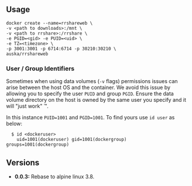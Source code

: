 
## Usage

```
docker create --name=rrshareweb \
-v <path to downloads>:/mnt \
-v <path to rrshare>:/rrshare \
-e PGID=<gid> -e PUID=<uid> \
-e TZ=<timezone> \
-p 3001:3001 -p 6714:6714 -p 30210:30210 \
auska/rrshareweb
```

### User / Group Identifiers

Sometimes when using data volumes (`-v` flags) permissions issues can arise between the host OS and the container. We avoid this issue by allowing you to specify the user `PUID` and group `PGID`. Ensure the data volume directory on the host is owned by the same user you specify and it will "just work" ™.

In this instance `PUID=1001` and `PGID=1001`. To find yours use `id user` as below:

```
  $ id <dockeruser>
    uid=1001(dockeruser) gid=1001(dockergroup) groups=1001(dockergroup)
```

## Versions

+ **0.0.3:** Rebase to alpine linux 3.8.

